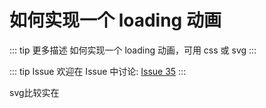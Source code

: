 # 如何实现一个 loading 动画

::: tip 更多描述 
 如何实现一个 loading 动画，可用 css 或 svg 
:::

::: tip Issue 
 欢迎在 Issue 中讨论: [Issue 35](https://github.com/shfshanyue/Daily-Question/issues/35) 
:::

svg比较实在